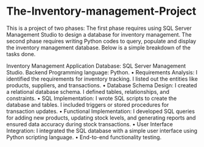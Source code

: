 # The-Inventory-management-Project
This is a project of two phases: The first phase requires using SQL Server Management Studio to design a database for inventory management. The second phase requires writing Python codes to query, populate and display the inventory management database. Below is a simple breakdown of the tasks done.


Inventory Management Application 
	Database: SQL Server Management Studio.
	Backend Programming language: Python.
•	Requirements Analysis: I identified the requirements for inventory tracking. I listed out the entities like products, suppliers, and transactions.
•	Database Schema Design: I created a relational database schema. I defined tables, relationships, and constraints.
•	SQL Implementation: I wrote SQL scripts to create the database and tables. I included triggers or stored procedures for transaction updates.
•	Functional Implementation:  I developed SQL queries for adding new products, updating stock levels, and generating reports and ensured data accuracy during stock transactions.
•	User Interface Integration: I integrated the SQL database with a simple user interface using Python scripting language.
•	End-to-end functionality testing.

